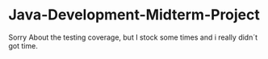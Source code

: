 # Java-Development-Midterm-Project

Sorry About the testing coverage, but I stock some times and i really didn´t got time.


    
    
    
